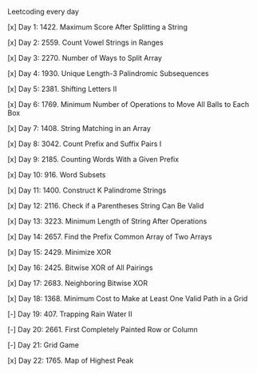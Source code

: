 Leetcoding every day

[x] Day 1: 1422. Maximum Score After Splitting a String

[x] Day 2: 2559. Count Vowel Strings in Ranges

[x] Day 3: 2270. Number of Ways to Split Array

[x] Day 4: 1930. Unique Length-3 Palindromic Subsequences

[x] Day 5: 2381. Shifting Letters II

[x] Day 6: 1769. Minimum Number of Operations to Move All Balls to Each Box

[x] Day 7: 1408. String Matching in an Array

[x] Day 8: 3042. Count Prefix and Suffix Pairs I

[x] Day 9: 2185. Counting Words With a Given Prefix

[x] Day 10: 916. Word Subsets

[x] Day 11: 1400. Construct K Palindrome Strings

[x] Day 12: 2116. Check if a Parentheses String Can Be Valid

[x] Day 13: 3223. Minimum Length of String After Operations

[x] Day 14: 2657. Find the Prefix Common Array of Two Arrays

[x] Day 15: 2429. Minimize XOR

[x] Day 16: 2425. Bitwise XOR of All Pairings

[x] Day 17: 2683. Neighboring Bitwise XOR

[x] Day 18: 1368. Minimum Cost to Make at Least One Valid Path in a Grid

[-] Day 19: 407. Trapping Rain Water II

[-] Day 20: 2661. First Completely Painted Row or Column

[-] Day 21: Grid Game

[x] Day 22: 1765. Map of Highest Peak